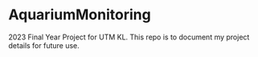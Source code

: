 # AquariumMonitoring
2023 Final Year Project for UTM KL. This repo is to document my project details for future use.
